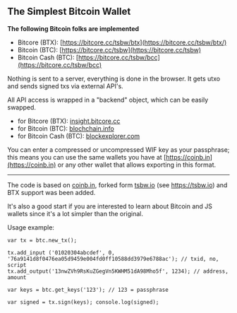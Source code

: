 ## The Simplest Bitcoin Wallet

**The following Bitcoin folks are implemented**
- Bitcore (BTX): [https://bitcore.cc/tsbw/btx](https://bitcore.cc/tsbw/btx/)
- Bitcoin (BTC): [https://bitcore.cc/tsbw](https://bitcore.cc/tsbw)
- Bitcoin Cash (BTC): [https://bitcore.cc/tsbw/bcc](https://bitcore.cc/tsbw/bcc)


Nothing is sent to a server, everything is done in the browser. It gets utxo and sends signed txs via external API's.

All API access is wrapped in a "backend" object, which can be easily swapped. 
- for Bitcore (BTX): [insight.bitcore.cc](insight.bitcore.cc)
- for Bitcoin (BTC): [blochchain.info](blochchain.info)
- for Bitcoin Cash (BTC): [blockexplorer.com](blockexplorer.com)

You can enter a compressed or uncompressed WIF key as your passphrase; this means you can use the same wallets you have at [https://coinb.in](https://coinb.in) or any other wallet that allows exporting in this format.

----

The code is based on [coinb.in](https://github.com/OutCast3k/coinbin), forked form [tsbw.io](https://github.com/NxtChg/tsbw) (see https://tsbw.io) and BTX support was been added.

It's also a good start if you are interested to learn about Bitcoin and JS wallets since it's a lot simpler than the original.

Usage example:
```
var tx = btc.new_tx();

tx.add_input ('01020304abcdef', 0, '76a9141d8f0476ea05d9459e004fd0ff10588dd3979e6788ac'); // txid, no, script
tx.add_output('13nwZVh9RsKuZGegVn5KWHM51dA98Mho5f', 1234); // address, amount

var keys = btc.get_keys('123'); // 123 = passphrase

var signed = tx.sign(keys); console.log(signed);
```

